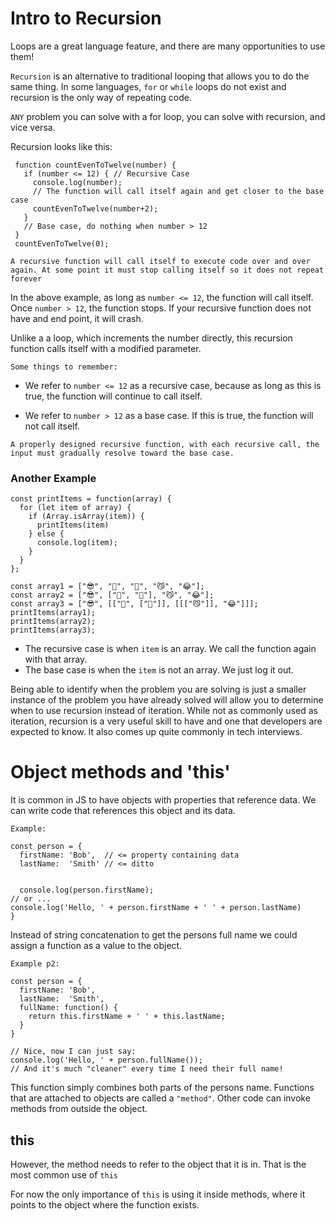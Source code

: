 # Intro to Recursion

Loops are a great language feature, and there are many opportunities to use them! 

`Recursion` is an alternative to traditional looping that allows you to do the same thing. In some languages, `for` or `while` loops do not exist and recursion is the only way of repeating code. 

`ANY` problem you can solve with a for loop, you can solve with recursion, and vice versa. 


Recursion looks like this: 

```JS
 function countEvenToTwelve(number) {
   if (number <= 12) { // Recursive Case
     console.log(number);
     // The function will call itself again and get closer to the base case
     countEvenToTwelve(number+2);
   }
   // Base case, do nothing when number > 12
 }
 countEvenToTwelve(0);
```
`A recursive function will call itself to execute code over and over again. At some point it must stop calling itself so it does not repeat forever`

In the above example, as long as `number <= 12`, the function will call itself. Once `number > 12`, the function stops. If your recursive function does not have and end point, it will crash. 

Unlike a a loop, which increments the number directly, this recursion function calls itself with a modified parameter. 

`Some things to remember:`
* We refer to `number <= 12` as a recursive case, because as long as this is true, the function will continue to call itself.

* We refer to `number > 12` as a base case. If this is true, the function will not call itself.

`A properly designed recursive function, with each recursive call, the input must gradually resolve toward the base case.`

### Another Example

```JS
const printItems = function(array) {
  for (let item of array) {
    if (Array.isArray(item)) {
      printItems(item)
    } else { 
      console.log(item);
    }
  }
};

const array1 = ["😎", "💩", "🤗", "😼", "😂"];
const array2 = ["😎", ["💩", "🤗"], "😼", "😂"];
const array3 = ["😎", [["💩", ["🤗"]], [[["😼"]], "😂"]]];
printItems(array1);
printItems(array2);
printItems(array3);
```

* The recursive case is when `item` is an array. We call the function again with that array.
* The base case is when the `item` is not an array. We just log it out.

Being able to identify when the problem you are solving is just a smaller instance of the problem you have already solved will allow you to determine when to use recursion instead of iteration. While not as commonly used as iteration, recursion is a very useful skill to have and one that developers are expected to know. It also comes up quite commonly in tech interviews.


# Object methods and 'this'

It is common in JS to have objects with properties that reference data. We can write code that references this object and its data. 

`Example:`
```JS
const person = {
  firstName: 'Bob',  // <= property containing data
  lastName:  'Smith' // <= ditto


  console.log(person.firstName);
// or ...
console.log('Hello, ' + person.firstName + ' ' + person.lastName)
}
```
Instead of string concatenation to get the persons full name we could assign a function as a value to the object. 

`Example p2:`

```JS
const person = {
  firstName: 'Bob',
  lastName:  'Smith',
  fullName: function() {
    return this.firstName + ' ' + this.lastName;
  }
}

// Nice, now I can just say:
console.log('Hello, ' + person.fullName());
// And it's much "cleaner" every time I need their full name!
```

This function simply combines both parts of the persons name. Functions that are attached to objects are called a `"method"`. Other code can invoke methods from outside the object. 

## this

However, the method needs to refer to the object that it is in. That is the most common use of `this`

For now the only importance of `this` is using it inside methods, where it points to the object where the function exists. 